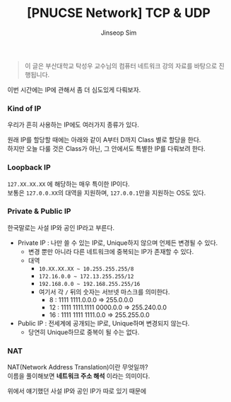 ﻿---
layout: post
title: "[PNUCSE Network] TCP & UDP"
categories: Network
tags: [theory]
author:
  - Jinseop Sim
toc: true
---
> 이 글은 부산대학교 탁성우 교수님의 컴퓨터 네트워크 강의 자료를 바탕으로 진행됩니다.

이번 시간에는 IP에 관해서 좀 더 심도있게 다뤄보자.  

### Kind of IP
우리가 흔히 사용하는 IP에도 여러가지 종류가 있다.  

원래 IP를 할당할 때에는 아래와 같이 A부터 D까지 Class 별로 할당을 한다.  
하지만 오늘 다룰 것은 Class가 아닌, 그 안에서도 특별한 IP를 다뤄보려 한다.  

### Loopback IP
```127.XX.XX.XX``` 에 해당하는 매우 특이한 IP이다.  
보통은 ```127.0.0.XX```의 대역을 지원하며, ```127.0.0.1```만을 지원하는 OS도 있다.  


### Private & Public IP
한국말로는 사설 IP와 공인 IP라고 부른다.  

- Private IP : 나만 쓸 수 있는 IP로, Unique하지 않으며 언제든 변경될 수 있다.
  - 변경 뿐만 아니라 다른 네트워크에 중복되는 IP가 존재할 수 있다.  
  - 대역
    - ```10.XX.XX.XX ~ 10.255.255.255/8```
    - ```172.16.0.0 ~ 172.13.255.255/12```
    - ```192.168.0.0 ~ 192.168.255.255/16```
    - 여기서 각 ```/``` 뒤의 숫자는 서브넷 마스크를 의미한다.
      - 8 : 1111 1111.0.0.0 => 255.0.0.0
      - 12 : 1111 1111.1111 0000.0.0 => 255.240.0.0
      - 16 : 1111 1111 1111.0.0 => 255.255.0.0
- Public IP : 전세계에 공개되는 IP로, Unique하며 변경되지 않는다.
  - 당연히 Unique하므로 중복이 될 수는 없다.

### NAT
NAT(Network Address Translation)이란 무엇일까?  
이름을 풀이해보면 __네트워크 주소 해석__ 이라는 의미이다.  

위에서 얘기했던 사설 IP와 공인 IP가 따로 있기 때문에 